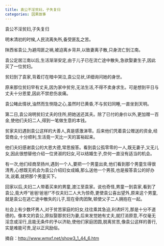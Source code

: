 ```yaml
---
title: 袁公不淫贫妇，子失复归
categories: 因果故事
---
```


	   
袁公不淫贫妇,子失复归

明末清初的时候,人民流离失所,备受匪乱之苦。

陕西省袁公,为避闯匪之祸,被迫离乡背井,以致妻离子散,只身流亡到江南。

袁公定居江南以后,生活渐渐安定,由于儿子已在流亡途中散失,急欲娶妻生子,因此买了一位贫妇。

贫妇到了袁家,背着灯在暗中哭泣,袁公见状,详细询问她的身世。

原来那位贫妇早有丈夫,因为家中贫穷,无法生活,不得不卖身求生。可是想到平日与丈夫十分恩爱,因此不禁悲伤哀痛。

袁公睹此情状,油然而生恻隐之心,虽然时已黄昏,不与贫妇同睡,一直坐到天明。

第二日,袁公询明贫妇丈夫的住所,把她送还其夫。除了已付的身价以外,更加赠一百金,使他们夫妇二人,得到一笔做生意的本钱。

贫家夫妇遇到袁公这样的大善人,真是感激涕零。后来他们凭着袁公赠送的资金,经营商业,十分顺利,生活竟一天比一天的富裕起来。

他们夫妇感谢袁公的大恩大德,常思报答。看到袁公孤零零的一人,既无妻子,又无儿女,因此很想替他介绍一位贤淑的妇女,可以结婚生子,奈何一直没有适当的机会。

有一次,他们经商至扬州,遇到一个人,要把一个男童出卖,他们看到那个男童生得很清秀,心想既无机会为袁公介绍妇女成婚,那么送他一个男孩,也是报答袁公的好办法,说着,就把那个男童买下。

回家以后,夫妇二人带着买来的男童,渡江至袁家。说也奇怪,男童一到袁家,看到了袁公,竟大呼“爸爸!爸爸!”不仅夫妇二人大为惊奇,更使袁公喜出望外,原来这个男童,就是袁公在逃亡途中散失的儿子,现在骨肉团聚,顿使父子二人拥抱在一起。

社会上有少数坏男人,对于贫苦家庭的妇女,往往乘其急迫,利诱奸污,那是十分不道德的。像本文的袁公,原拟娶那贫妇为妻,后来发觉她有丈夫,就打消原意,不仅毫无淫念或淫行,且能无条件的予以济助,使他们家庭团圆,脱离贫苦,像袁公这样的善行,实是难能可贵,足以正风励俗。

摘自：http://www.wmxf.net/show3_1_44_6.htm